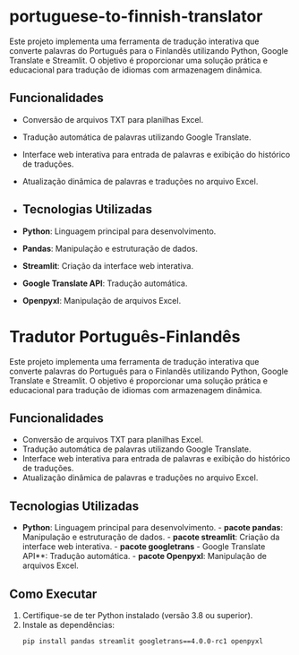 # portuguese-to-finnish-translator

Este projeto implementa uma ferramenta de tradução interativa que converte palavras do Português para o Finlandês utilizando Python, Google Translate e Streamlit. O objetivo é proporcionar uma solução prática e educacional para tradução de idiomas com armazenagem dinâmica.

## Funcionalidades
- Conversão de arquivos TXT para planilhas Excel.
- Tradução automática de palavras utilizando Google Translate.
- Interface web interativa para entrada de palavras e exibição do histórico de traduções.
- Atualização dinâmica de palavras e traduções no arquivo Excel.

- ## Tecnologias Utilizadas
- **Python**: Linguagem principal para desenvolvimento.
- **Pandas**: Manipulação e estruturação de dados.
- **Streamlit**: Criação da interface web interativa.
- **Google Translate API**: Tradução automática.
- **Openpyxl**: Manipulação de arquivos Excel.

# Tradutor Português-Finlandês

Este projeto implementa uma ferramenta de tradução interativa que converte palavras do Português para o Finlandês utilizando Python, Google Translate e Streamlit. O objetivo é proporcionar uma solução prática e educacional para tradução de idiomas com armazenagem dinâmica.

## Funcionalidades
- Conversão de arquivos TXT para planilhas Excel.
- Tradução automática de palavras utilizando Google Translate.
- Interface web interativa para entrada de palavras e exibição do histórico de traduções.
- Atualização dinâmica de palavras e traduções no arquivo Excel.

## Tecnologias Utilizadas
- **Python**: Linguagem principal para desenvolvimento.
       - **pacote pandas**: Manipulação e estruturação de dados.
       - **pacote streamlit**: Criação da interface web interativa.
       - **pacote googletrans** - Google Translate API**: Tradução automática.
       - **pacote Openpyxl**: Manipulação de arquivos Excel.

## Como Executar
1. Certifique-se de ter Python instalado (versão 3.8 ou superior).
2. Instale as dependências:
   ```bash
   pip install pandas streamlit googletrans==4.0.0-rc1 openpyxl
